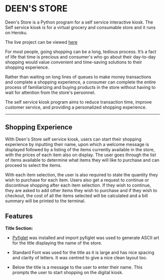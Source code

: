# **DEEN'S STORE**

Deen's Store is a Python program for a self service interactive kiosk.   The Self service kiosk is for a virtual grocery and consumable store and it runs on Heroku.

The live project can be viewed [here]( https://deens-store.herokuapp.com/)

For most people, going shopping can be a long, tedious process. It’s a fact of life that time is precious and consumer's who go about their day-to-day shopping would value convenient and time-saving solutions to their shopping experience.

Rather than waiting on long lines of queues to make money transactions and complete a shopping experience, a consumer can complete the entire process of familiarizing and buying products in the store without having to wait for attention from the store's personnel. 

The self service kiosk program aims to reduce transaction time, improve customer service, and providing a personalized shopping experience.
***



## Shopping Experience

With Deen's Store self service kiosk, users can start their shopping experience by inputting their name, upon which a welcome message is displayed followed by a listing of the items currently available in the store, with the prices of each item also on display. The user goes through the list of items available to determine what items they will like to purchase and can proceed to select the items. 

With each item selection, the user is also required to state the quantity they wish to purchase for each item. Users also get a request to continue or discontinue shopping after each item selection. If they wish to continue, they are asked to add other items they wish to purchase and if they wish to checkout, the cost of all the items selected will be calculated and a bill summary will be printed to the terminal.


## Features

**Title Section:**

* [Pyfiglet](https://www.geeksforgeeks.org/python-ascii-art-using-pyfiglet-module/#:~:text=pyfiglet%20takes%20ASCII%20text%20and,pyfiglet%20module%20%3A%20pip%20install%20pyfiglet) was installed and import pyfiglet was used to generate ASCII art for the title displaying the name of the store.

* Standard Font was used for the title as it is large and has nice spacing and clarity of letters. It was centred to give a nice clean layout too.

* Below the title is a message to the user to enter their name. This prompts the user to start shopping on the digital kiosk.